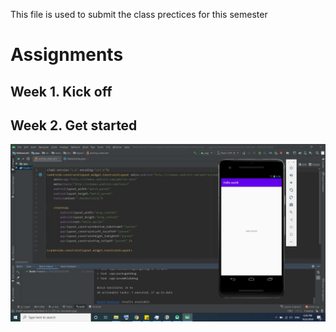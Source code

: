This file is used to submit the class prectices for this semester 

# Assignments

## Week 1. Kick off



## Week 2. Get started
<img src="/Pictures/Helloworld app screenshot.jpg"
     alt="Markdown Monster icon"
     style="float: left; margin-right: 10px;" />